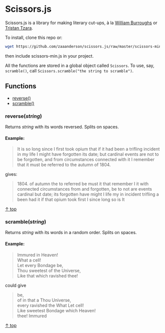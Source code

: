 # Scissors.js

Scissors.js is a library for making literary cut-ups, à la [William Burroughs](http://www.writing.upenn.edu/~afilreis/88v/burroughs-cutup.html) or [Tristan Tzara](http://www.in-vacua.com/tzara.shtml).

To install, clone this repo or:

```bash
wget https://github.com/zaaanderson/scissors.js/raw/master/scissors-min.js
```

then include scissors-min.js in your project.

All the functions are stored in a global object called `Scissors`. To use, say, `scramble()`, call `Scissors.scramble("the string to scramble")`.

## Functions

* [reverse()](#reversestring)
* [scramble()](#scramblestring)

### reverse(*string*)

Returns *string* with its words reversed. Splits on spaces.

#### Example:

> It is so long since I first took opium that if it had been a trifling incident in my life I might have forgotten its date; but cardinal events are not to be forgotten, and from circumstances connected with it I remember that it must be referred to the autumn of 1804.

gives:

> 1804\. of autumn the to referred be must it that remember I it with connected circumstances from and forgotten, be to not are events cardinal but date; its forgotten have might I life my in incident trifling a been had it if that opium took first I since long so is It

[&uarr; top](#functions)

### scramble(*string*)

Returns *string* with its words in a random order. Splits on spaces.

#### Example:

>Immured in Heaven!  
>What a cell!  
>Let every Bondage be,  
>Thou sweetest of the Universe,  
>Like that which ravished thee!  

could give

>be,  
>of in that a Thou Universe,  
>every ravished the What Let cell!  
>Like sweetest Bondage which Heaven!  
>thee! Immured  

[&uarr; top](#functions)
